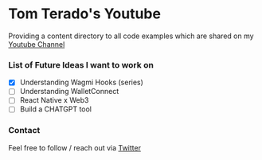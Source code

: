 # Tom Terado's Youtube

Providing a content directory to all code examples which are shared on my [Youtube Channel](https://www.youtube.com/channel/UCjkTFrmfvzmTpcTQSLJLlxg)

### List of Future Ideas I want to work on

- [x] Understanding Wagmi Hooks (series)
- [ ] Understanding WalletConnect
- [ ] React Native x Web3
- [ ] Build a CHATGPT tool

### Contact

Feel free to follow / reach out via [Twitter](https://twitter.com/crypblizz)
